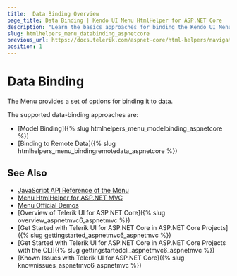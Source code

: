 ```yaml
---
title:  Data Binding Overview
page_title: Data Binding | Kendo UI Menu HtmlHelper for ASP.NET Core
description: "Learn the basics approaches for binding the Kendo UI Menu HtmlHelper for ASP.NET Core (MVC 6 or ASP.NET Core MVC)."
slug: htmlhelpers_menu_databinding_aspnetcore
previous_url: https://docs.telerik.com/aspnet-core/html-helpers/navigation/menu/binding/sitemap-binding
position: 1
---
```


# Data Binding

The Menu provides a set of options for binding it to data.

The supported data-binding approaches are:

* [Model Binding]({% slug htmlhelpers_menu_modelbinding_aspnetcore %})
* [Binding to Remote Data]({% slug htmlhelpers_menu_bindingremotedata_aspnetcore %})

## See Also

* [JavaScript API Reference of the Menu](http://docs.telerik.com/kendo-ui/api/javascript/ui/menu)
* [Menu HtmlHelper for ASP.NET MVC](http://docs.telerik.com/aspnet-mvc/helpers/menu/overview)
* [Menu Official Demos](http://demos.telerik.com/aspnet-core/menu/index)
* [Overview of Telerik UI for ASP.NET Core]({% slug overview_aspnetmvc6_aspnetmvc %})
* [Get Started with Telerik UI for ASP.NET Core in ASP.NET Core Projects]({% slug gettingstarted_aspnetmvc6_aspnetmvc %})
* [Get Started with Telerik UI for ASP.NET Core in ASP.NET Core Projects with the CLI]({% slug gettingstartedcli_aspnetmvc6_aspnetmvc %})
* [Known Issues with Telerik UI for ASP.NET Core]({% slug knownissues_aspnetmvc6_aspnetmvc %})